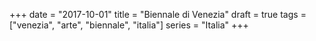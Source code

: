 +++
date = "2017-10-01"
title = "Biennale di Venezia"
draft = true
tags = ["venezia", "arte", "biennale", "italia"]
series = "Italia"
+++

